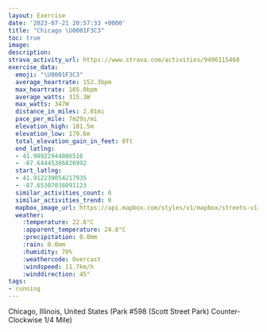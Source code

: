 ```yaml
---
layout: Exercise
date: '2023-07-21 20:57:33 +0000'
title: "Chicago \U0001F3C3"
toc: true
image:
description:
strava_activity_url: https://www.strava.com/activities/9496115460
exercise_data:
  emoji: "\U0001F3C3"
  average_heartrate: 152.3bpm
  max_heartrate: 165.0bpm
  average_watts: 315.3W
  max_watts: 347W
  distance_in_miles: 2.01mi
  pace_per_mile: 7m29s/mi
  elevation_high: 181.5m
  elevation_low: 179.6m
  total_elevation_gain_in_feet: 0ft
  end_latlng:
  - 41.90922944806516
  - -87.64445386826992
  start_latlng:
  - 41.912239054217935
  - -87.65307038091123
  similar_activities_count: 6
  similar_activities_trend: 0
  mapbox_image_url: https://api.mapbox.com/styles/v1/mapbox/streets-v11/static/path-5+787af2-1.0(g%7Bx~Fjl~uOCmBCOMWAIrAgBl%40_ADM%3FWLe%40%40gBHu%40BuALGHKDQBcA%3FwB),pin-s-s+e5b22e(-87.65142,41.91172),pin-s-f+89ae00(-87.64705000000002,41.91083999999999)/auto/800x800?access_token=pk.eyJ1Ijoiam9zaGJlY2ttYW4iLCJhIjoiY205eWR2aDd1MWZ6djJrbXc4a3M0bWZleiJ9.XiG9OWkNcZk2QzjJbxLB4A
  weather:
    :temperature: 22.6°C
    :apparent_temperature: 24.8°C
    :precipitation: 0.0mm
    :rain: 0.0mm
    :humidity: 70%
    :weathercode: Overcast
    :windspeed: 11.7km/h
    :winddirection: 45°
tags:
- running
---
```

Chicago, Illinois, United States (Park #598 (Scott Street Park) Counter-Clockwise 1/4 Mile)
